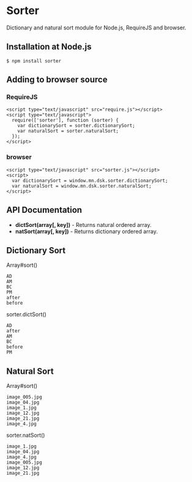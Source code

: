 # Sorter

Dictionary and natural sort module for Node.js, RequireJS and browser.

## Installation at Node.js

    $ npm install sorter

## Adding to browser source

### RequireJS

    <script type="text/javascript" src="require.js"></script>
    <script type="text/javascript">
      require(['sorter'], function (sorter) {
        var dictionarySort = sorter.dictionarySort;
        var naturalSort = sorter.naturalSort;
      });
    </script>

### browser

    <script type="text/javascript" src="sorter.js"></script>
    <script>
      var dictionarySort = window.mn.dsk.sorter.dictionarySort;
      var naturalSort = window.mn.dsk.sorter.naturalSort;
    </script>

## API Documentation

* **dictSort(array\[, key\])** - Returns natural ordered array.
* **natSort(array\[, key\])** - Returns dictionary ordered array.

## Dictionary Sort

Array#sort()

    AD
    AM
    BC
    PM
    after
    before

sorter.dictSort()

    AD
    after
    AM
    BC
    before
    PM

## Natural Sort

Array#sort()

    image_005.jpg
    image_04.jpg
    image_1.jpg
    image_12.jpg
    image_21.jpg
    image_4.jpg

sorter.natSort()

    image_1.jpg
    image_04.jpg
    image_4.jpg
    image_005.jpg
    image_12.jpg
    image_21.jpg
